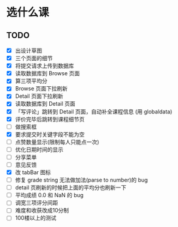 # 选什么课

## TODO
- [x] 出设计草图
- [x] 三个页面的细节
- [x] 将提交请求上传到数据库
- [x] 读取数据库到 Browse 页面
- [x] 算三项平均分
- [x] Browse 页面下拉刷新
- [x] Detail 页面下拉刷新
- [x] 读取数据库到 Detail 页面
- [x] 「写评论」跳转到 Detail 页面，自动补全课程信息 (用 globaldata)
- [x] 评价完毕后跳转到课程细节页
- [ ] 做搜索框
- [x] 要求提交时关键字段不能为空
- [ ] 点赞数量显示(限制每人只能点一次)
- [ ] 优化日期时间的显示
- [ ] 分享菜单
- [ ] 意见反馈
- [x] 改 tabBar 图标
- [ ] 修复 grade string 无法做加法(parse to number)的 bug
- [ ] detail 页刷新的时候把上面的平均分也刷新一下
- [ ] 平均成绩 0.0 和 NaN 的 bug
- [ ] 调宽三项评分间距
- [ ] 难度和收获改成10分制
- [ ] 100楼以上的测试
